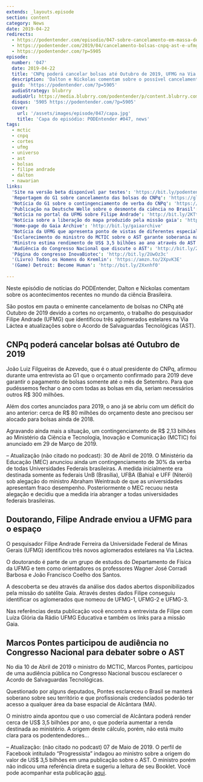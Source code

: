 ```yaml
---
extends: _layouts.episode
section: content
category: News
date: 2019-04-22
redirects:
  - https://podentender.com/episodio/047-sobre-cancelamento-em-massa-de-bolsas-do-cnpq-ufmg-na-via-lactea-e-ast
  - https://podentender.com/2019/04/cancelamento-bolsas-cnpq-ast-e-ufmg-via-lactea-e-ast.html
  - https://podentender.com/?p=5905
episode:
  number: '047'
  date: 2019-04-22
  title: 'CNPq poderá cancelar bolsas até Outubro de 2019, UFMG na Via Láctea e Acordo de Salvaguardas Tecnológicas'
  description: 'Dalton e Níckolas comentam sobre o possível cancelamento das bolsas do CNPq até Outubro de 2019 devido a cortes no orçamento. Também falamos sobre a descoberta de aglomerados na Via Láctea pelo pesquisador Filipe Andrade da UFMG e acompanhamos a audiência pública no Congresso Nacional sobre o Acordo de Salvaguardas Tecnológicas (AST).'
  guid: 'https://podentender.com/?p=5905'
  audioStrategy: blubrry
  audioUrl: https://media.blubrry.com/podentender/p/content.blubrry.com/podentender/PODEntender_47.mp3
  disqus: '5905 https://podentender.com/?p=5905'
  cover:
    url: '/assets/images/episode/047/capa.jpg'
    title: 'Capa do episódio: PODEntender #047, news'
tags:
  - mctic
  - cnpq
  - cortes
  - ufmg
  - universo
  - ast
  - bolsas
  - filipe andrade
  - dalton
  - nawarian
links:
  'Site na versão beta disponível par testes': 'https://bit.ly/podentenderbeta'
  'Reportagem do G1 sobre cancelamento das bolsas do CNPq': 'https://glo.bo/2UNTnpF'
  'Notícia do G1 sobre o contingenciamento de verba do CNPq': 'https://glo.bo/2IJL0o1'
  'Publicação na Deutsche Welle sobre o desmonte da ciência no Brasil': 'http://bit.ly/2GzDeLX'
  'Notícia no portal da UFMG sobre Filipe Andrade': 'http://bit.ly/2KTtmAY'
  'Notícia sobre a liberação do mapa produzido pela missão gaia': 'http://bit.ly/2Gw0vNM'
  'Home-page do Gaia Archive': 'http://bit.ly/gaiaarchive'
  'Notícia da UFMG que apresenta ponto de vistas de diferentes especialistas sobre o AST': 'http://bit.ly/2VTuEgo'
  'Esclarecimento do ministro do MCTIC sobre o AST garante soberania nacional': 'http://bit.ly/2ULcH73'
  'Ministro estima rendimento de US$ 3,5 bilhões ao ano através do AST': 'http://bit.ly/2PltyaB'
  'Audiência do Congresso Nacional que discute o AST': 'http://bit.ly/2ZrcsN1'
  'Página do congresso InovaBiotec': 'http://bit.ly/2UwOz3c'
  '(Livro) Todos os Homens do Kremlin': 'https://amzn.to/2XpvK3E'
  '(Game) Detroit: Become Human': 'http://bit.ly/2Xxnhf0'
  
---
```


Neste episódio de notícias do PODEntender, Dalton e Níckolas comentam sobre os acontecimentos recentes no mundo da
ciência Brasileira.

São postos em pauta o eminente cancelamento de bolsas no CNPq até Outubro de 2019 devido a cortes no orçamento, o
trabalho do pesquisador Filipe Andrade (UFMG) que identificou três aglomerados estelares na Via Láctea e atualizações
sobre o Acordo de Salvaguardas Tecnológicas (AST).

## CNPq poderá cancelar bolsas até Outubro de 2019

João Luiz Filgueiras de Azevedo, que é o atual presidente do CNPq, afirmou durante uma entrevista ao G1 que o orçamento
confirmado para 2019 deve garantir o pagamento de bolsas somente até o mês de Setembro. Para que pudéssemos fechar o ano
com todas as bolsas em dia, seriam necessários outros R$ 300 milhões.

Além dos cortes anunciados para 2019, o ano já se abriu com um déficit do ano anterior: cerca de R$ 80 milhões do
orçamento deste ano precisou ser alocado para bolsas ainda de 2018.

Agravando ainda mais a situação, um contingenciamento de R$ 2,13 bilhões ao Ministério da Ciência e Tecnologia, Inovação
e Comunicação (MCTIC) foi anunciado em 29 de Março de 2019.

– Atualização (não citado no podcast): 30 de Abril de 2019. O Ministério da Educação (MEC) anunciou ainda um
contingenciamento de 30% da verba de todas Universidades Federais brasileiras. A medida inicialmente era destinada
somente as federais UnB (Brasília), UFBA (Bahia) e UFF (Niterói) sob alegação do ministro Abraham Weintraub de que as
universidades apresentam fraco desempenho. Posteriormente o MEC recuou nesta alegação e decidiu que a medida iria
abranger a todas universidades federais brasileiras.

## Doutorando, Filipe Andrade enviou a UFMG para o espaço

O pesquisador Filipe Andrade Ferreira da Universidade Federal de Minas Gerais (UFMG) identificou três novos aglomerados
estelares na Via Láctea.

O doutorando é parte de um grupo de estudos do Departamento de Física da UFMG e tem como orientadores os professores
Wagner José Corradi Barbosa e João Francisco Coelho dos Santos.

A descoberta se deu através da análise dos dados abertos disponibilizados pela missão do satélite Gaia. Através destes
dados Filipe conseguiu identificar os aglomerados que nomeou de UFMG-1, UFMG-2 e UFMG-3.

Nas referências desta publicação você encontra a entrevista de Filipe com Luíza Glória da Rádio UFMG Educativa e também
os links para a missão Gaia.

## Marcos Pontes participou de audiência no Congresso Nacional para debater sobre o AST

No dia 10 de Abril de 2019 o ministro do MCTIC, Marcos Pontes, participou de uma audiência pública no Congresso Nacional
buscou esclarecer o Acordo de Salvaguardas Tecnológicas.

Questionado por alguns deputados, Pontes esclareceu o Brasil se manterá soberano sobre seu território e que
profissionais credenciados poderão ter acesso a qualquer área da base espacial de Alcântara (MA).

O ministro ainda apontou que o uso comercial de Alcântara poderá render cerca de US$ 3,5 bilhões por ano, o que poderia
aumentar a renda destinada ao ministério. A origem deste cálculo, porém, não está muito clara para os podentendedores...

– Atualização: (não citado no podcast) 07 de Maio de 2019. O perfil de Facebook intitulado “Progressista” indagou ao
ministro sobre a origem do valor de US$ 3,5 bilhões em uma publicação sobre o AST. O ministro porém não indicou uma
referência direta e sugeriu a leitura de seu Booklet. Você pode acompanhar esta publicação [aqui](https://www.facebook.com/astronauta.marcospontes/photos/a.541771605853977/2348545145176605/?type=3&comment_id=2348595568504896&comment_tracking=%7B%22tn%22%3A%22R%22%7D).
